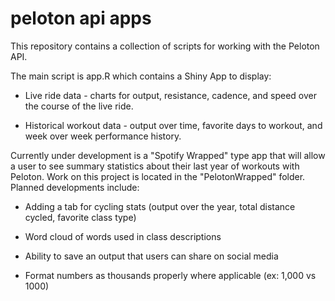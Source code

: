 # peloton api apps
This repository contains a collection of scripts for working with the Peloton API. 

The main script is app.R which contains a Shiny App to display:

* Live ride data - charts for output, resistance, cadence, and speed over the course of the live ride.

* Historical workout data - output over time, favorite days to workout, and week over week performance history.

Currently under development is a "Spotify Wrapped" type app that will allow a user to see summary statistics about their last year of workouts with Peloton. Work on this project is located in the "PelotonWrapped" folder. Planned developments include:

* Adding a tab for cycling stats (output over the year, total distance cycled, favorite class type)

* Word cloud of words used in class descriptions

* Ability to save an output that users can share on social media

* Format numbers as thousands properly where applicable (ex: 1,000 vs 1000)
